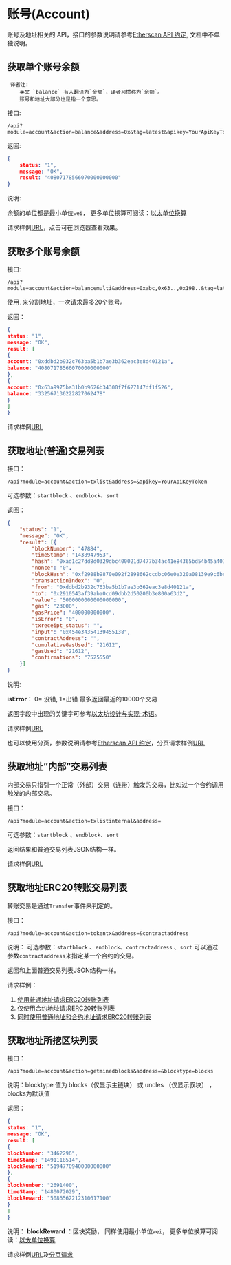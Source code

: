 # 账号(Account) 

账号及地址相关的 API，接口的参数说明请参考[Etherscan API 约定](Introduction.md), 文档中不单独说明。

##  获取单个账号余额

``` note::
 译者注: 
    英文 `balance` 有人翻译为`金额`，译者习惯称为`余额`。
    账号和地址大部分也是指一个意思。
```

接口:

```
/api?module=account&action=balance&address=0x&tag=latest&apikey=YourApiKeyToken
```

返回:
```json
{
    status: "1",
    message: "OK",
    result: "40807178566070000000000"
}
```

说明:

余额的单位都是最小单位`wei`， 更多单位换算可阅读：[以太单位换算](https://learnblockchain.cn/2018/02/02/solidity-unit/)

请求样例[URL](https://api.etherscan.io/api?module=account&action=balance&address=0xde0b295669a9fd93d5f28d9ec85e40f4cb697bae&tag=latest&apikey=YourApiKeyToken)，点击可在浏览器查看效果。


##  获取多个账号余额

接口:
```
/api?module=account&action=balancemulti&address=0xabc,0x63..,0x198..&tag=latest&apikey=YourApiKeyToken
```
使用`,`来分割地址，一次请求最多20个账号。

返回：

```json
{
status: "1",
message: "OK",
result: [
{
account: "0xddbd2b932c763ba5b1b7ae3b362eac3e8d40121a",
balance: "40807178566070000000000"
},
{
account: "0x63a9975ba31b0b9626b34300f7f627147df1f526",
balance: "332567136222827062478"
}
]
}
```


请求样例[URL](https://api.etherscan.io/api?module=account&action=balancemulti&address=0xddbd2b932c763ba5b1b7ae3b362eac3e8d40121a,0x63a9975ba31b0b9626b34300f7f627147df1f526,0x198ef1ec325a96cc354c7266a038be8b5c558f67&tag=latest&apikey=YourApiKeyToken)


## 获取地址(普通)交易列表

接口：

```
/api?module=account&action=txlist&address=&apikey=YourApiKeyToken
```

可选参数：`startblock` 、`endblock`、`sort`

返回：

```json
{
	"status": "1",
	"message": "OK",
	"result": [{
		"blockNumber": "47884",
		"timeStamp": "1438947953",
		"hash": "0xad1c27dd8d0329dbc400021d7477b34ac41e84365bd54b45a4019a15deb10c0d",
		"nonce": "0",
		"blockHash": "0xf2988b9870e092f2898662ccdbc06e0e320a08139e9c6be98d0ce372f8611f22",
		"transactionIndex": "0",
		"from": "0xddbd2b932c763ba5b1b7ae3b362eac3e8d40121a",
		"to": "0x2910543af39aba0cd09dbb2d50200b3e800a63d2",
		"value": "5000000000000000000",
		"gas": "23000",
		"gasPrice": "400000000000",
		"isError": "0",
		"txreceipt_status": "",
		"input": "0x454e34354139455138",
		"contractAddress": "",
		"cumulativeGasUsed": "21612",
		"gasUsed": "21612",
		"confirmations": "7525550"
	}]
}
```

说明:

 **isError**： 0= 没错, 1=出错
 最多返回最近的10000个交易
 
 返回字段中出现的关键字可参考[以太坊设计与实现-术语](https://learnblockchain.cn/books/geth/term.html)。


请求样例[URL](http://api.etherscan.io/api?module=account&action=txlist&address=0xddbd2b932c763ba5b1b7ae3b362eac3e8d40121a&startblock=0&endblock=99999999&sort=asc&apikey=YourApiKeyToken)

也可以使用分页，参数说明请参考[Etherscan API 约定](Introduction.md)，分页请求样例[URL](https://api.etherscan.io/api?module=account&action=txlist&address=0xddbd2b932c763ba5b1b7ae3b362eac3e8d40121a&startblock=0&endblock=99999999&page=1&offset=10&sort=asc&apikey=YourApiKeyToken)



## 获取地址”内部”交易列表

内部交易只指引一个正常（外部）交易（连带）触发的交易，比如过一个合约调用触发的内部交易。

接口：
```
/api?module=account&action=txlistinternal&address=
```

可选参数：`startblock` 、`endblock`、`sort`

返回结果和普通交易列表JSON结构一样。

请求样例[URL](http://api.etherscan.io/api?module=account&action=txlistinternal&address=0x2c1ba59d6f58433fb1eaee7d20b26ed83bda51a3&startblock=0&endblock=2702578&sort=asc&apikey=YourApiKeyToken)


## 获取地址ERC20转账交易列表

转账交易是通过`Transfer`事件来判定的。


接口：
```
/api?module=account&action=tokentx&address=&contractaddress
```

说明： 可选参数：`startblock` 、`endblock`、`contractaddress` 、`sort`
可以通过参数`contractaddress`来指定某一个合约的交易。


返回和上面普通交易列表JSON结构一样。

请求样例：

1. [使用普通地址请求ERC20转账列表](http://api.etherscan.io/api?module=account&action=tokentx&address=0x4e83362442b8d1bec281594cea3050c8eb01311c&startblock=0&endblock=999999999&sort=asc&apikey=YourApiKeyToken)
2. [仅使用合约地址请求ERC20转账列表](https://api.etherscan.io/api?module=account&action=tokentx&contractaddress=0x9f8f72aa9304c8b593d555f12ef6589cc3a579a2&page=1&offset=100&sort=asc&apikey=YourApiKeyToken)
3. [同时使用普通地址和合约地址请求ERC20转账列表](https://api.etherscan.io/api?module=account&action=tokentx&contractaddress=0x9f8f72aa9304c8b593d555f12ef6589cc3a579a2&address=0x4e83362442b8d1bec281594cea3050c8eb01311c&page=1&offset=100&sort=asc&apikey=YourApiKeyToken)

## 获取地址所挖区块列表

接口：
```
/api?module=account&action=getminedblocks&address=&blocktype=blocks
```

说明：blocktype 值为 blocks（仅显示主链块） 或 uncles （仅显示叔块） ， blocks为默认值 


返回：

```json
{
status: "1",
message: "OK",
result: [
{
blockNumber: "3462296",
timeStamp: "1491118514",
blockReward: "5194770940000000000"
},
{
blockNumber: "2691400",
timeStamp: "1480072029",
blockReward: "5086562212310617100"
}
]
}
```

说明：
**blockReward** ：区块奖励， 同样使用最小单位`wei`， 更多单位换算可阅读：[以太单位换算](https://learnblockchain.cn/2018/02/02/solidity-unit/)



请求样例[URL](https://api.etherscan.io/api?module=account&action=getminedblocks&address=0x9dd134d14d1e65f84b706d6f205cd5b1cd03a46b&blocktype=blocks&apikey=YourApiKeyToken)及[分页请求](https://api.etherscan.io/api?module=account&action=getminedblocks&address=0x9dd134d14d1e65f84b706d6f205cd5b1cd03a46b&blocktype=blocks&page=1&offset=10&apikey=YourApiKeyToken)


